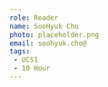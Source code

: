 ```yaml
---
role: Reader
name: SooHyuk Cho
photo: placeholder.png
email: soohyuk.cho@
tags:
 - UCS1
 - 10 Hour
---
```


